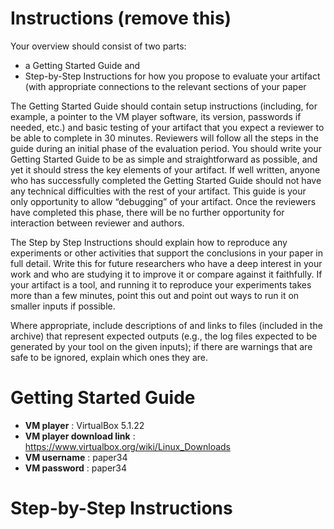 # Instructions (remove this)

Your overview should consist of two parts:

- a Getting Started Guide and
- Step-by-Step Instructions for how you propose to evaluate your artifact (with
  appropriate connections to the relevant sections of your paper

The Getting Started Guide should contain setup instructions (including, for
example, a pointer to the VM player software, its version, passwords if needed,
etc.) and basic testing of your artifact that you expect a reviewer to be able
to complete in 30 minutes. Reviewers will follow all the steps in the guide
during an initial phase of the evaluation period. You should write your Getting
Started Guide to be as simple and straightforward as possible, and yet it should
stress the key elements of your artifact. If well written, anyone who has
successfully completed the Getting Started Guide should not have any technical
difficulties with the rest of your artifact. This guide is your only opportunity
to allow “debugging” of your artifact. Once the reviewers have completed this
phase, there will be no further opportunity for interaction between reviewer and
authors.

The Step by Step Instructions should explain how to reproduce any experiments or
other activities that support the conclusions in your paper in full detail.
Write this for future researchers who have a deep interest in your work and who
are studying it to improve it or compare against it faithfully. If your artifact
is a tool, and running it to reproduce your experiments takes more than a few
minutes, point this out and point out ways to run it on smaller inputs if
possible.

Where appropriate, include descriptions of and links to files (included in the
archive) that represent expected outputs (e.g., the log files expected to be
generated by your tool on the given inputs); if there are warnings that are safe
to be ignored, explain which ones they are.

#  Getting Started Guide

- **VM player**               : VirtualBox 5.1.22
- **VM player download link** : https://www.virtualbox.org/wiki/Linux_Downloads
- **VM username**             : paper34
- **VM password**             : paper34

# Step-by-Step Instructions
